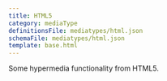 ```yaml
---
title: HTML5
category: mediaType
definitionsFile: mediatypes/html.json
schemaFile: mediatypes/html.json
template: base.html
---
```


Some hypermedia functionality from HTML5.
